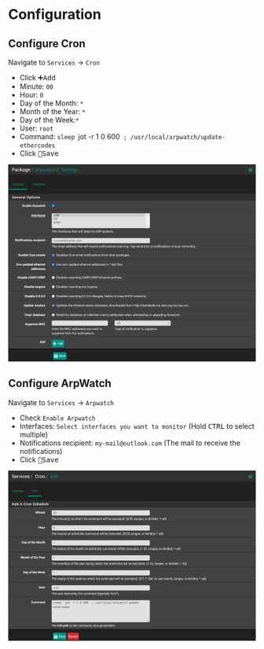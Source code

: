 # Configuration

## Configure Cron

Navigate to `Services` -> `Cron`

- Click <kbd>➕Add</kbd>
- Minute: `00`
- Hour: `0`
- Day of the Month: `*`
- Month of the Year: `*`
- Day of the Week:`*`
- User: `root`
- Command: `sleep `jot -r 1 0 600` ; /usr/local/arpwatch/update-ethercodes`
- Click <kbd>💾Save</kbd>

![arpwatch-configuration](img/arpwatch-configuration.png)

## Configure ArpWatch

Navigate to `Services` -> `Arpwatch`

- Check `Enable Arpwatch`
- Interfaces: `Select interfaces you want to monitor` (Hold <kbd>CTRL</kbd> to select multiple)
- Notifications recipient: `my-mail@outlook.com` (The mail to receive the notifications)
- Click <kbd>💾Save</kbd>

![cron-configuration](img/cron-configuration.png)
